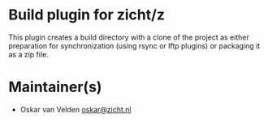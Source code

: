 # Build plugin for zicht/z

This plugin creates a build directory with a clone of the project as either
preparation for synchronization (using rsync or lftp plugins) or packaging it
as a zip file.

# Maintainer(s)
* Oskar van Velden <oskar@zicht.nl>
